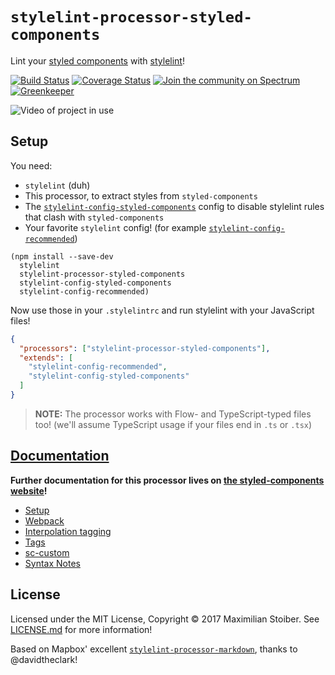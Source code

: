 # `stylelint-processor-styled-components`

Lint your [styled components](https://github.com/styled-components/styled-components) with [stylelint](http://stylelint.io/)!

[![Build Status][build-badge]][build-url]
[![Coverage Status][coverage-badge]][coverage-url]
[![Join the community on Spectrum](https://withspectrum.github.io/badge/badge.svg)](https://spectrum.chat/styled-components/stylelint-processor)
[![Greenkeeper][greenkeeper-badge]][greenkeeper-url]

![Video of project in use](http://imgur.com/br9zdHb.gif)

## Setup

You need:

- `stylelint` (duh)
- This processor, to extract styles from `styled-components`
- The [`stylelint-config-styled-components`](https://github.com/styled-components/stylelint-config-styled-components) config to disable stylelint rules that clash with `styled-components`
- Your favorite `stylelint` config! (for example [`stylelint-config-recommended`](https://github.com/stylelint/stylelint-config-recommended))

```
(npm install --save-dev
  stylelint
  stylelint-processor-styled-components
  stylelint-config-styled-components
  stylelint-config-recommended)
```

Now use those in your `.stylelintrc` and run stylelint with your JavaScript files!

```json
{
  "processors": ["stylelint-processor-styled-components"],
  "extends": [
    "stylelint-config-recommended",
    "stylelint-config-styled-components"
  ]
}
```

> **NOTE:** The processor works with Flow- and TypeScript-typed files too! (we'll assume TypeScript usage if your files end in `.ts` or `.tsx`)

## [Documentation](https://www.styled-components.com/docs/tooling#stylelint)

**Further documentation for this processor lives on [the styled-components website](https://www.styled-components.com/docs/tooling#stylelint)!**

- [Setup](https://www.styled-components.com/docs/tooling#setup)
- [Webpack](https://www.styled-components.com/docs/tooling#webpack)
- [Interpolation tagging](https://www.styled-components.com/docs/tooling#interpolation-tagging)
- [Tags](https://www.styled-components.com/docs/tooling#tags)
- [sc-custom](https://www.styled-components.com/docs/tooling#sc-custom)
- [Syntax Notes](https://www.styled-components.com/docs/tooling#syntax-notes)

## License

Licensed under the MIT License, Copyright © 2017 Maximilian Stoiber. See [LICENSE.md](./LICENSE.md) for more information!

Based on Mapbox' excellent [`stylelint-processor-markdown`](https://github.com/mapbox/stylelint-processor-markdown), thanks to @davidtheclark!

[build-badge]: https://travis-ci.org/styled-components/stylelint-processor-styled-components.svg?branch=master
[build-url]: https://travis-ci.org/styled-components/stylelint-processor-styled-components
[coverage-badge]: https://coveralls.io/repos/github/styled-components/stylelint-processor-styled-components/badge.svg?branch=master
[coverage-url]: https://coveralls.io/github/styled-components/stylelint-processor-styled-components?branch=master
[greenkeeper-badge]: https://badges.greenkeeper.io/styled-components/stylelint-processor-styled-components.svg
[greenkeeper-url]: https://greenkeeper.io/
